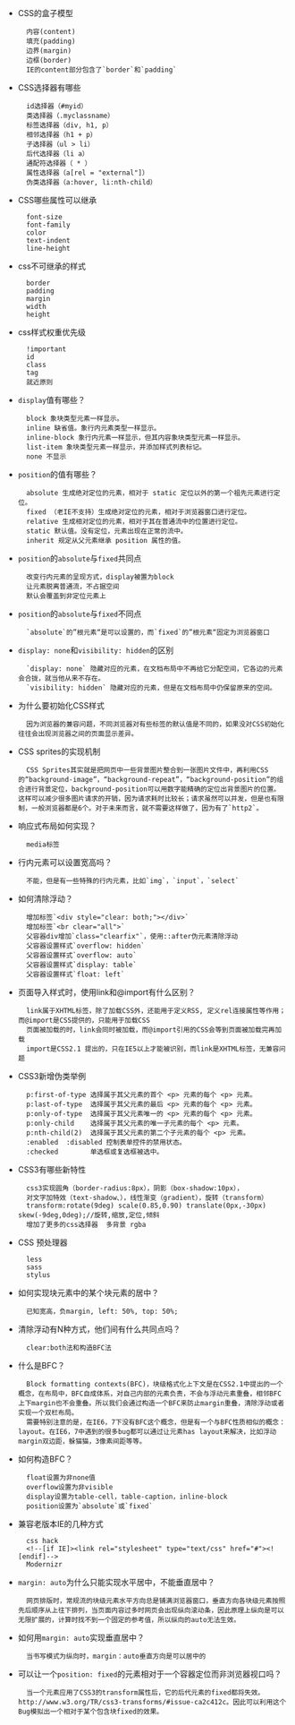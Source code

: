 - CSS的盒子模型

        内容(content)
        填充(padding)
        边界(margin)
        边框(border)
        IE的content部分包含了`border`和`padding`

- CSS选择器有哪些

        id选择器（#myid）
        类选择器（.myclassname）
        标签选择器（div, h1, p）
        相邻选择器（h1 + p）
        子选择器（ul > li）
        后代选择器（li a）
        通配符选择器（ * ）
        属性选择器（a[rel = "external"]）
        伪类选择器（a:hover, li:nth-child）
    
- CSS哪些属性可以继承

        font-size
        font-family
        color
        text-indent
        line-height

- css不可继承的样式

        border
        padding
        margin
        width
        height

- css样式权重优先级

        !important
        id
        class
        tag
        就近原则

- `display`值有哪些？

        block 象块类型元素一样显示。
        inline 缺省值。象行内元素类型一样显示。
        inline-block 象行内元素一样显示，但其内容象块类型元素一样显示。
        list-item 象块类型元素一样显示，并添加样式列表标记。
        none 不显示

- `position`的值有哪些？

        absolute 生成绝对定位的元素，相对于 static 定位以外的第一个祖先元素进行定位。
        fixed （老IE不支持）生成绝对定位的元素，相对于浏览器窗口进行定位。
        relative 生成相对定位的元素，相对于其在普通流中的位置进行定位。
        static 默认值。没有定位，元素出现在正常的流中。
        inherit 规定从父元素继承 position 属性的值。

- `position`的`absolute`与`fixed`共同点

        改变行内元素的呈现方式，display被置为block
        让元素脱离普通流，不占据空间
        默认会覆盖到非定位元素上

- `position`的`absolute`与`fixed`不同点

        `absolute`的”根元素“是可以设置的，而`fixed`的”根元素“固定为浏览器窗口

- `display: none`和`visibility: hidden`的区别

        `display: none` 隐藏对应的元素，在文档布局中不再给它分配空间，它各边的元素会合拢，就当他从来不存在。
        `visibility: hidden` 隐藏对应的元素，但是在文档布局中仍保留原来的空间。

- 为什么要初始化CSS样式

        因为浏览器的兼容问题，不同浏览器对有些标签的默认值是不同的，如果没对CSS初始化往往会出现浏览器之间的页面显示差异。

- CSS sprites的实现机制

        CSS Sprites其实就是把网页中一些背景图片整合到一张图片文件中，再利用CSS的“background-image”，“background-repeat”，“background-position”的组合进行背景定位，background-position可以用数字能精确的定位出背景图片的位置。这样可以减少很多图片请求的开销，因为请求耗时比较长；请求虽然可以并发，但是也有限制，一般浏览器都是6个。对于未来而言，就不需要这样做了，因为有了`http2`。

- 响应式布局如何实现？

        media标签

- 行内元素可以设置宽高吗？

        不能，但是有一些特殊的行内元素，比如`img`，`input`，`select`

- 如何清除浮动？

        增加标签`<div style="clear: both;"></div>`
        增加标签`<br clear="all">`
        父容器div增加`class="clearfix"`，使用::after伪元素清除浮动
        父容器设置样式`overflow: hidden`
        父容器设置样式`overflow: auto`
        父容器设置样式`display: table`
        父容器设置样式`float: left`

- 页面导入样式时，使用link和@import有什么区别？

        link属于XHTML标签，除了加载CSS外，还能用于定义RSS, 定义rel连接属性等作用；而@import是CSS提供的，只能用于加载CSS
        页面被加载的时，link会同时被加载，而@import引用的CSS会等到页面被加载完再加载
        import是CSS2.1 提出的，只在IE5以上才能被识别，而link是XHTML标签，无兼容问题

- CSS3新增伪类举例

        p:first-of-type 选择属于其父元素的首个 <p> 元素的每个 <p> 元素。
        p:last-of-type  选择属于其父元素的最后 <p> 元素的每个 <p> 元素。
        p:only-of-type  选择属于其父元素唯一的 <p> 元素的每个 <p> 元素。
        p:only-child    选择属于其父元素的唯一子元素的每个 <p> 元素。
        p:nth-child(2)  选择属于其父元素的第二个子元素的每个 <p> 元素。
        :enabled  :disabled 控制表单控件的禁用状态。
        :checked        单选框或复选框被选中。

- CSS3有哪些新特性

        css3实现圆角（border-radius:8px），阴影（box-shadow:10px），
        对文字加特效（text-shadow、），线性渐变（gradient），旋转（transform）
        transform:rotate(9deg) scale(0.85,0.90) translate(0px,-30px) skew(-9deg,0deg);//旋转,缩放,定位,倾斜
        增加了更多的css选择器  多背景 rgba

- CSS 预处理器

        less
        sass
        stylus

- 如何实现块元素中的某个块元素的居中？

        已知宽高，负margin, left: 50%, top: 50%;

- 清除浮动有N种方式，他们间有什么共同点吗？

        clear:both法和构造BFC法

- 什么是BFC？

        Block formatting contexts(BFC)，块级格式化上下文是在CSS2.1中提出的一个概念，在布局中，BFC自成体系，对自己内部的元素负责，不会与浮动元素重叠，相邻BFC上下margin也不会重叠。所以我们会通过构造一个BFC来防止margin重叠，清除浮动或者实现一个双栏布局。
        需要特别注意的是，在IE6，7下没有BFC这个概念，但是有一个与BFC性质相似的概念：layout。在IE6，7中遇到的很多bug都可以通过让元素has layout来解决，比如浮动margin双边距，躲猫猫，3像素间距等等。

- 如何构造BFC？

        float设置为非none值
        overflow设置为非visible
        display设置为table-cell，table-caption，inline-block
        position设置为`absolute`或`fixed`

- 兼容老版本IE的几种方式

        css hack
        <!--[if IE]><link rel="stylesheet" type="text/css" href="#"><![endif]-->
        Modernizr

- `margin: auto`为什么只能实现水平居中，不能垂直居中？

        网页排版时，常规流的块级元素水平方向总是铺满浏览器窗口，垂直方向各块级元素按照先后顺序从上往下排列，当页面内容过多时网页会出现纵向滚动条，因此原理上纵向是可以无限扩展的，计算时找不到一个固定的参考值，所以纵向的auto无法生效。

- 如何用`margin: auto`实现垂直居中？

        当书写模式为纵向时，margin：auto垂直方向是可以居中的

- 可以让一个`position: fixed`的元素相对于一个容器定位而非浏览器视口吗？

        当一个元素应用了CSS3的transform属性后，它的后代元素的fixed都将失效。http://www.w3.org/TR/css3-transforms/#issue-ca2c412c。因此可以利用这个Bug模拟出一个相对于某个包含块fixed的效果。

